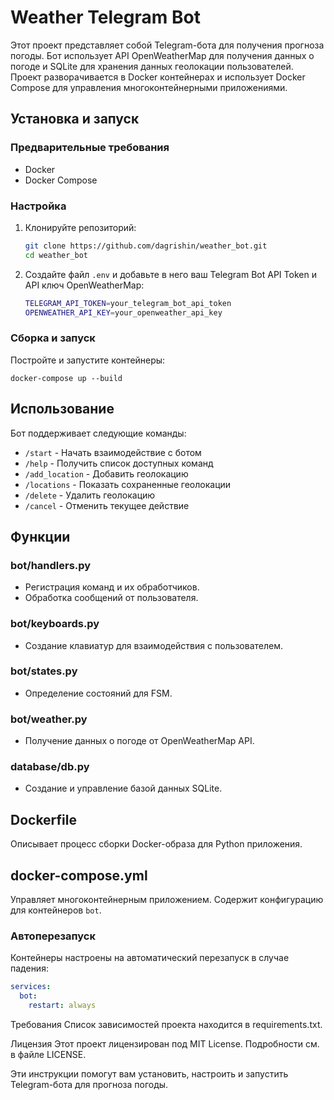 # Weather Telegram Bot

Этот проект представляет собой Telegram-бота для получения прогноза погоды. Бот использует API OpenWeatherMap для получения данных о погоде и SQLite для хранения данных геолокации пользователей. Проект разворачивается в Docker контейнерах и использует Docker Compose для управления многоконтейнерными приложениями.

## Установка и запуск

### Предварительные требования

- Docker
- Docker Compose

### Настройка

1. Клонируйте репозиторий:

    ```sh
    git clone https://github.com/dagrishin/weather_bot.git
    cd weather_bot
    ```

2. Создайте файл `.env` и добавьте в него ваш Telegram Bot API Token и API ключ OpenWeatherMap:

    ```sh
    TELEGRAM_API_TOKEN=your_telegram_bot_api_token
    OPENWEATHER_API_KEY=your_openweather_api_key
    ```

### Сборка и запуск

Постройте и запустите контейнеры:

    docker-compose up --build
    

## Использование

Бот поддерживает следующие команды:

- `/start` - Начать взаимодействие с ботом
- `/help` - Получить список доступных команд
- `/add_location` - Добавить геолокацию
- `/locations` - Показать сохраненные геолокации
- `/delete` - Удалить геолокацию
- `/cancel` - Отменить текущее действие

## Функции

### bot/handlers.py

- Регистрация команд и их обработчиков.
- Обработка сообщений от пользователя.

### bot/keyboards.py

- Создание клавиатур для взаимодействия с пользователем.

### bot/states.py

- Определение состояний для FSM.

### bot/weather.py

- Получение данных о погоде от OpenWeatherMap API.

### database/db.py

- Создание и управление базой данных SQLite.

## Dockerfile

Описывает процесс сборки Docker-образа для Python приложения.

## docker-compose.yml

Управляет многоконтейнерным приложением. Содержит конфигурацию для контейнеров `bot`.

### Автоперезапуск

Контейнеры настроены на автоматический перезапуск в случае падения:

```yaml
services:
  bot:
    restart: always
```
Требования
Список зависимостей проекта находится в requirements.txt.

Лицензия
Этот проект лицензирован под MIT License. Подробности см. в файле LICENSE.


Эти инструкции помогут вам установить, настроить и запустить Telegram-бота для прогноза погоды.